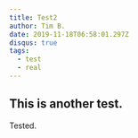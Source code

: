 ```yaml
---
title: Test2
author: Tim B.
date: 2019-11-18T06:58:01.297Z
disqus: true
tags:
  - test
  - real
---
```

## This is another test.
Tested.
